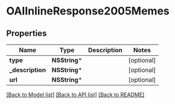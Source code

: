 # OAIInlineResponse2005Memes

## Properties
Name | Type | Description | Notes
------------ | ------------- | ------------- | -------------
**type** | **NSString*** |  | [optional] 
**_description** | **NSString*** |  | [optional] 
**url** | **NSString*** |  | [optional] 

[[Back to Model list]](../README.md#documentation-for-models) [[Back to API list]](../README.md#documentation-for-api-endpoints) [[Back to README]](../README.md)


